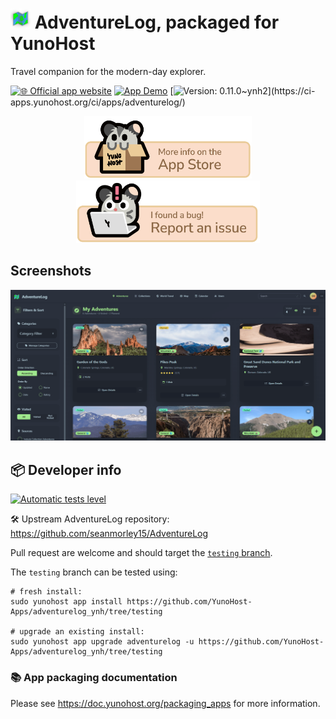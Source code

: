 <!--
N.B.: This README was automatically generated by <https://github.com/YunoHost/apps_tools/blob/main/readme_generator>
It shall NOT be edited by hand.
-->

<h1>
  <img src="https://raw.githubusercontent.com/YunoHost/apps/main/logos/adventurelog.png" width="32px" alt="Logo of AdventureLog">
  AdventureLog, packaged for YunoHost
</h1>

Travel companion for the modern-day explorer.

[![🌐 Official app website](https://img.shields.io/badge/Official_app_website-darkgreen?style=for-the-badge)](https://adventurelog.app/)
[![App Demo](https://img.shields.io/badge/App_Demo-blue?style=for-the-badge)](https://demo.adventurelog.app/dashboard)
[![Version: 0.11.0~ynh2](https://img.shields.io/badge/Version-0.11.0~ynh2-rgb(18,138,11)?style=for-the-badge)](https://ci-apps.yunohost.org/ci/apps/adventurelog/)

<div align="center">
<a href="https://apps.yunohost.org/app/adventurelog"><img height="100px" src="https://github.com/YunoHost/yunohost-artwork/raw/refs/heads/main/badges/neopossum-badges/badge_more_info_on_the_appstore.svg"/></a>
<a href="https://github.com/YunoHost-Apps/adventurelog_ynh/issues"><img height="100px" src="https://github.com/YunoHost/yunohost-artwork/raw/refs/heads/main/badges/neopossum-badges/badge_report_an_issue.svg"/></a>
</div>


## Screenshots
![Screenshot of AdventureLog](./doc/screenshots/adventurelog.png)

## 📦 Developer info

[![Automatic tests level](https://apps.yunohost.org/badge/cilevel/adventurelog)](https://ci-apps.yunohost.org/ci/apps/adventurelog/)

🛠️ Upstream AdventureLog repository: <https://github.com/seanmorley15/AdventureLog>

Pull request are welcome and should target the [`testing` branch](https://github.com/YunoHost-Apps/adventurelog_ynh/tree/testing).

The `testing` branch can be tested using:
```
# fresh install:
sudo yunohost app install https://github.com/YunoHost-Apps/adventurelog_ynh/tree/testing

# upgrade an existing install:
sudo yunohost app upgrade adventurelog -u https://github.com/YunoHost-Apps/adventurelog_ynh/tree/testing
```

### 📚 App packaging documentation

Please see <https://doc.yunohost.org/packaging_apps> for more information.